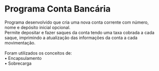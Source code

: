 <h1>Programa Conta Bancária</h1>
Programa desenvolvido que cria uma nova conta corrente com número, nome e depósito inicial opcional.</br>
Permite depositar e fazer saques da conta tendo uma taxa cobrada a cada saque, imprimindo a atualização das informações da conta a cada movimentação.</br>
</br>
Foram utilizados os conceitos de:</br>
• Encapsulamento</br>
• Sobrecarga</br>
